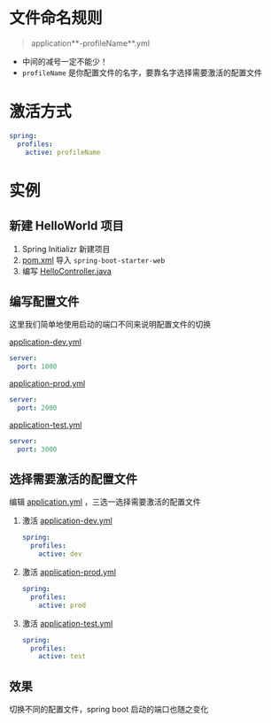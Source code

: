 # 文件命名规则

> application**-profileName**.yml

- 中间的减号一定不能少！
- `profileName` 是你配置文件的名字，要靠名字选择需要激活的配置文件

# 激活方式 

```yaml
spring:
  profiles:
    active: profileName
```

# 实例

## 新建 HelloWorld 项目

1. Spring Initializr 新建项目
2.  [pom.xml](code\pom.xml)   导入 `spring-boot-starter-web`
3. 编写 [HelloController.java](code\src\main\java\com\example\demo\contorller\HelloController.java) 

## 编写配置文件

这里我们简单地使用启动的端口不同来说明配置文件的切换

 [application-dev.yml](code\src\main\resources\application-dev.yml) 

```yaml
server:
  port: 1000
```

 [application-prod.yml](code\src\main\resources\application-prod.yml) 

```yaml
server:
  port: 2000
```

 [application-test.yml](code\src\main\resources\application-test.yml) 

```yaml
server:
  port: 3000
```

## 选择需要激活的配置文件

编辑  [application.yml](code\src\main\resources\application.yml) ，三选一选择需要激活的配置文件

1. 激活 [application-dev.yml](code\src\main\resources\application-dev.yml) 

   ```yaml
   spring:
     profiles:
       active: dev
   ```

2. 激活 [application-prod.yml](code\src\main\resources\application-prod.yml) 

   ```yaml
   spring:
     profiles:
       active: prod
   ```

3. 激活 [application-test.yml](code\src\main\resources\application-test.yml) 

   ```yaml
   spring:
     profiles:
       active: test
   ```

## 效果

切换不同的配置文件，spring boot 启动的端口也随之变化



